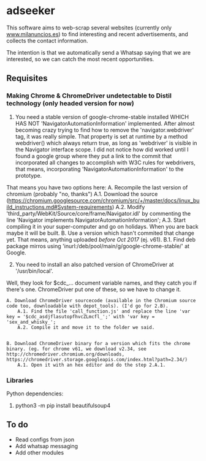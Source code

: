 # adseeker

This software aims to web-scrap several websites (currently only www.milanuncios.es) to find interesting and recent advertisements, and collects the contact information.

The intention is that we automatically send a Whatsap saying that we are interested, so we can catch the most recent opportunities.


## Requisites

### Making Chrome & ChromeDriver undetectable to Distil technology (only headed version for now)

1. You need a stable version of google-chrome-stable installed WHICH HAS NOT 'NavigatorAutomationInformation' implemented. 
After almost becoming crazy trying to find how to remove the 'navigator.webdriver' tag, it was really simple.
That property is set at runtime by a method webdriver() which always return true, as long as 'webdriver' is visible in the Navigator interface scope.
I did not notice how did worked until I found a google group where they put a link to the commit that incorporated all changes to accomplish with
W3C rules for webdrivers, that means, incorporating 'NavigatorAutomationInformation' to the prototype.

That means you have two options here:
	A. Recompile the last version of chromium (probably "no, thanks")
		A.1. Download the source (https://chromium.googlesource.com/chromium/src/+/master/docs/linux_build_instructions.md#System-requirements)
		A.2. Modify 'third_party/WebKit/Source/core/frame/Navigator.idl' by commenting the line 'Navigator implements NavigatorAutomationInformation';
		A.3. Start compiling it in your super-computer and go on holidays. When you are back maybe it will be built.
	B. Use a version which hasn't commited that change yet. That means, anything uploaded *before Oct 2017* (ej. v61).
		B.1. Find deb package mirros using 'inurl:/deb/pool/main/g/google-chrome-stable/' at Google.



2. You need to install an also patched version of ChromeDriver at '/usr/bin/local'.

Well, they look for $cdc_... document variable names, and they catch you if there's one. ChromeDriver put one of these, so we have to change it.

	A. Download ChromeDriver sourcecode (available in the Chromium source code too, downloadable with depot_tools). (I'd go for 2.B).
		A.1. Find the file 'call_function.js' and replace the line 'var key = '$cdc_asdjflasutopfhvcZLmcfl_';' with 'var key = 'sex_and_whisky_';
		A.2. Compile it and move it to the folder we said.
	

	B. Download ChromeDriver binary for a version which fits the chrome binary. (eg. for chrome v61, we download v2.34, see 
	http://chromedriver.chromium.org/downloads, https://chromedriver.storage.googleapis.com/index.html?path=2.34/)
		A.1. Open it with an hex editor and do the step 2.A.1.


### Libraries

Python dependencies:

1. python3 -m pip install beautifulsoup4



## To do

- Read configs from json
- Add whatsap messaging
- Add other modules
